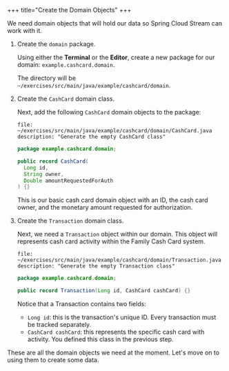 +++
title="Create the Domain Objects"
+++

We need domain objects that will hold our data so Spring Cloud Stream can work with it.

1. Create the `domain` package.

   Using either the **Terminal** or the **Editor**, create a new package for our domain: `example.cashcard.domain`.

   The directory will be `~/exercises/src/main/java/example/cashcard/domain`.

1. Create the `CashCard` domain class.

   Next, add the following `CashCard` domain objects to the package:

   ```editor:append-lines-to-file
   file: ~/exercises/src/main/java/example/cashcard/domain/CashCard.java
   description: "Generate the empty CashCard class"
   ```

   ```java
   package example.cashcard.domain;

   public record CashCard(
     Long id,
     String owner,
     Double amountRequestedForAuth
   ) {}

   ```

   This is our basic cash card domain object with an ID, the cash card owner, and the monetary amount requested for authorization.

1. Create the `Transaction` domain class.

   Next, we need a `Transaction` object within our domain. This object will represents cash card activity within the Family Cash Card system.

   ```editor:append-lines-to-file
   file: ~/exercises/src/main/java/example/cashcard/domain/Transaction.java
   description: "Generate the empty Transaction class"
   ```

   ```java
   package example.cashcard.domain;

   public record Transaction(Long id, CashCard cashCard) {}

   ```

   Notice that a Transaction contains two fields:

   - `Long id`: this is the transaction's unique ID. Every transaction must be tracked separately.
   - `CashCard cashCard`: this represents the specific cash card with activity. You defined this class in the previous step.

These are all the domain objects we need at the moment. Let's move on to using them to create some data.

